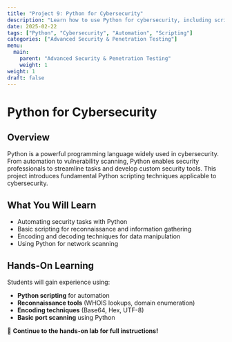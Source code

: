 ```yaml
---
title: "Project 9: Python for Cybersecurity"
description: "Learn how to use Python for cybersecurity, including scripting, reconnaissance, and encoding techniques."
date: 2025-02-22
tags: ["Python", "Cybersecurity", "Automation", "Scripting"]
categories: ["Advanced Security & Penetration Testing"]
menu:
  main:
    parent: "Advanced Security & Penetration Testing"
    weight: 1
weight: 1
draft: false
---
```


# Python for Cybersecurity

## Overview
Python is a powerful programming language widely used in cybersecurity. From automation to vulnerability scanning, Python enables security professionals to streamline tasks and develop custom security tools. This project introduces fundamental Python scripting techniques applicable to cybersecurity.

## What You Will Learn
- Automating security tasks with Python  
- Basic scripting for reconnaissance and information gathering  
- Encoding and decoding techniques for data manipulation  
- Using Python for network scanning  

## Hands-On Learning
Students will gain experience using:  
- **Python scripting** for automation  
- **Reconnaissance tools** (WHOIS lookups, domain enumeration)  
- **Encoding techniques** (Base64, Hex, UTF-8)  
- **Basic port scanning** using Python  

🔗 **Continue to the hands-on lab for full instructions!**
